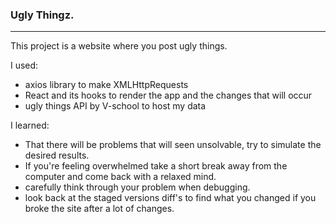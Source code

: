 ### Ugly Thingz.
<hr>

This project is a website where you post ugly things. 

I used:
- axios library to make XMLHttpRequests
- React and its hooks to render the app and the changes that will occur
- ugly things API by V-school to host my data

I learned:
- That there will be problems that will seen unsolvable, try to simulate the desired results.
- If you're feeling overwhelmed take a short break away from the computer and come back with a relaxed mind.
- carefully think through your problem when debugging.
- look back at the staged versions diff's to find what you changed if you broke the site after a lot of changes. 

